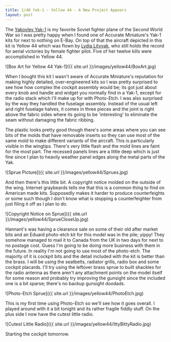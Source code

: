 ```yaml
---
title: 1/48 Yak-1 - Yellow 44 - A New Project Appears
layout: post
---
```


The [Yakovlev Yak-1](http://en.wikipedia.org/wiki/Yakovlev_Yak-1) is my favorite Soviet fighter plane of the Second World War so I was pretty happy when I found one of Accurate Miniature's Yak-1 kits for next to nothing on E-Bay. On top of that the aircraft depicted in this kit is Yellow 44 which was flown by [Lydia Litvyak](http://en.wikipedia.org/wiki/Lydia_Litvyak), who still holds the record for aerial victories by female fighter pilot. Five of her twelve kills were accomplished in Yellow 44. 

![Box Art for Yellow 44 Yak-1]({{ site.url }}/images/yellow44/BoxArt.jpg)

When I bought this kit I wasn't aware of Accurate Miniature's reputation for making highly detailed, over-engineered kits so I was pretty surprised to see how how complex the cockpit assembly would be; its got just about every knob and handle and widget you normally find in a Yak-1, except for the radio stack which I'll make up for with Photo-Etch. I was also surprised by the way they handled the fuselage assembly. Instead of the usual left and right fuselage halves, it comes in three pieces and the joint is right above the fabric sides where its going to be 'interesting' to eliminate the seam without damaging the fabric ribbing.

The plastic looks pretty good though there's some areas where you can see bits of the molds that have removable inserts so they can use most of the same mold to make different variants of the aircraft. This is particularly visible in the wingtips. There's very little flash and the mold lines are faint for the most part. The recessed panels lines are a little deep which is just fine since I plan to heavily weather panel edges along the metal parts of the Yak.

![Sprue Picture]({{ site.url }}/images/yellow44/Sprues.jpg)

And then there's this little bit. A copyright notice molded on the outside of the wing. Internet graybeards tells me that this is a common thing to find on American made kits. Supposedly makes it harder to produce counterfeights or some such though I don't know what is stopping a counterfeighter from just filing it off as I plan to do. 

![Copyright Notice on Sprue]({{ site.url }}/images/yellow44/SprueCloseUp.jpg)

Hannant's was having a clearance sale on some of their old after market bits and an Eduard photo-etch kit for this model was in the pile; yippy! They somehow managed to mail it to Canada from the UK in two days for next to no postage cost. Guess I'm going to be doing more business with them in the future. In reality I'm not going to use most of the photo-etch. The majority of it is cockpit bits and the detail included with the kit is better than the brass. I will be using the seatbelts, radiator grills, radio box and some cockpit placards. I'll try using the leftover brass sprue to built shackles for the radio antenna as there aren't any attachment points on the model itself for some reason and probably try improving the gunsight since the included one is a bit sparse; there's no backup gunsight doodads. 

![Photo-Etch Sprue]({{ site.url }}/images/yellow44/PhotoEtch.jpg)

This is my first time using Photo-Etch so we'll see how it goes overall. I played around with it a bit tonight and its rather fragile fiddly stuff. On the plus side I now have the cutest little radio.

![Cutest Little Radio]({{ site.url }}/images/yellow44/IttyBittyRadio.jpg)

Starting the cockpit tomorrow.
